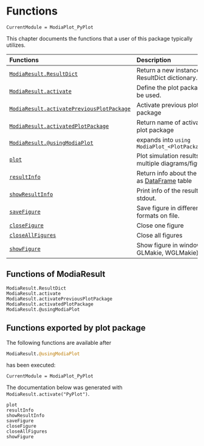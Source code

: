 # Functions

```@meta
CurrentModule = ModiaPlot_PyPlot
```

This chapter documents the functions that a user of this package typically utilizes.

| Functions                        | Description                                                        |
|:---------------------------------|:-------------------------------------------------------------------|
| [`ModiaResult.ResultDict`](@ref) | Return a new instance of a ResultDict dictionary.                  |
| [`ModiaResult.activate`](@ref)   | Define the plot package to be used.                                |
| [`ModiaResult.activatePreviousPlotPackage`](@ref) | Activate previous plot package                   |
| [`ModiaResult.activatedPlotPackage`](@ref)        | Return name of activated plot package            |
| [`ModiaResult.@usingModiaPlot`](@ref)             | expands into `using ModiaPlot_<PlotPackageName>` |
| [`plot`](@ref)                   | Plot simulation results in multiple diagrams/figures.      |
| [`resultInfo`](@ref)             | Return info about the result as [DataFrame](https://github.com/JuliaData/DataFrames.jl) table            |
| [`showResultInfo`](@ref)         | Print info of the result on stdout.                        |
| [`saveFigure`](@ref)             | Save figure in different formats on file.                  |
| [`closeFigure`](@ref)            | Close one figure                                           |
| [`closeAllFigures`](@ref)        | Close all figures                                          |
| [`showFigure`](@ref)             | Show figure in window (only GLMakie, WGLMakie)             |


## Functions of ModiaResult

```@docs
ModiaResult.ResultDict
ModiaResult.activate
ModiaResult.activatePreviousPlotPackage
ModiaResult.activatedPlotPackage
ModiaResult.@usingModiaPlot
```


## Functions exported by plot package

The following functions are available after

```julia
ModiaResult.@usingModiaPlot
```

has been executed:

```@meta
CurrentModule = ModiaPlot_PyPlot
```

The documentation below was generated with `ModiaResult.activate("PyPlot")`.


```@docs
plot
resultInfo
showResultInfo
saveFigure
closeFigure
closeAllFigures
showFigure
```
